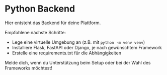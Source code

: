 # Python Backend

Hier entsteht das Backend für deine Plattform. 

Empfohlene nächste Schritte:
- Lege eine virtuelle Umgebung an (z.B. mit `python -m venv venv`)
- Installiere Flask, FastAPI oder Django, je nach gewünschtem Framework
- Erstelle eine requirements.txt für die Abhängigkeiten

Melde dich, wenn du Unterstützung beim Setup oder bei der Wahl des Frameworks möchtest!
